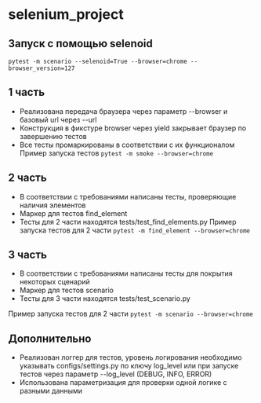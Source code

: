 # selenium_project

## Запуск с помощью selenoid

`pytest -m scenario --selenoid=True --browser=chrome --browser_version=127`


## 1 часть
* Реализована передача браузера через параметр --browser и базовый url через --url
* Конструкция в фикстуре browser через yield закрывает браузер по завершению тестов
* Все тесты промаркированы в соответствии с их функционалом
 Пример запуска тестов `pytest -m smoke --browser=chrome`

## 2 часть
* В соответствии с требованиями написаны тесты, проверяющие наличия элементов
* Маркер для тестов find_element
* Тесты для 2 части находятся tests/test_find_elements.py
Пример запуска тестов для 2 части `pytest -m find_element --browser=chrome`

## 3 часть
* В соответствии с требованиями написаны тесты для покрытия некоторых сценарий
* Маркер для тестов scenario
* Тесты для 3 части находятся tests/test_scenario.py

Пример запуска тестов для 2 части `pytest -m scenario --browser=chrome`

## Дополнительно
* Реализован логгер для тестов, уровень логирования необходимо указывать 
configs/settings.py по ключу log_level или при запуске тестов через параметр 
--log_level (DEBUG, INFO, ERROR)
* Использована параметризация для проверки одной логике с разными данными
